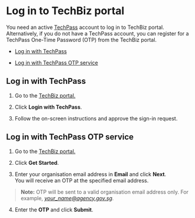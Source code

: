 # Log in to TechBiz portal 

You need an active [TechPass](https://www.developer.tech.gov.sg/products/categories/digital-identity/techpass/overview.html) account to log in to TechBiz portal. Alternatively, if you do not have a TechPass account, you can register for a TechPass One-Time Password (OTP) from the TechBiz portal.

- [Log in with TechPass](#log-in-with-techpass)

- [Log in with TechPass OTP service](#log-in-with-techpass-otp-service)

## Log in with TechPass

1.  Go to the [TechBiz portal.](http://portal.techbiz.suite.gov.sg/)

2.  Click **Login with TechPass**.

3.  Follow the on-screen instructions and approve the sign-in request.

## Log in with TechPass OTP service

1.  Go to the [TechBiz portal.](http://portal.techbiz.suite.gov.sg/)

2.  Click **Get Started**.

3.  Enter your organisation email address in **Email** and click **Next**.   
You will receive an OTP at the specified email address.

>**Note:** OTP will be sent to a valid organisation email address only. For example, *your_name@agency.gov.sg.*

4.  Enter the **OTP** and click **Submit**.

